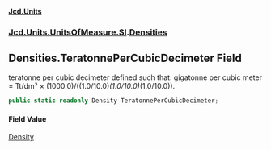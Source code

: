 #### [Jcd.Units](index.md 'index')
### [Jcd.Units.UnitsOfMeasure.SI](Jcd.Units.UnitsOfMeasure.SI.md 'Jcd.Units.UnitsOfMeasure.SI').[Densities](Densities.md 'Jcd.Units.UnitsOfMeasure.SI.Densities')

## Densities.TeratonnePerCubicDecimeter Field

teratonne per cubic decimeter defined such that: gigatonne per cubic meter = Tt/dm³ × (1000.0)/((1.0/10.0)*(1.0/10.0)*(1.0/10.0)).

```csharp
public static readonly Density TeratonnePerCubicDecimeter;
```

#### Field Value
[Density](Density.md 'Jcd.Units.UnitTypes.Density')